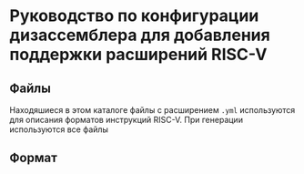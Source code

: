 # Руководство по конфигурации дизассемблера для добавления поддержки расширений RISC-V

## Файлы

Находяшиеся в этом каталоге файлы с расширением `.yml`
используются для описания форматов инструкций RISC-V.
При генерации используются все файлы

## Формат

